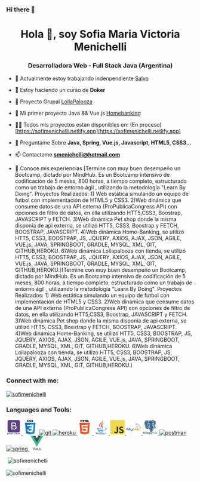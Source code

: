 ### Hi there 👋

<h1 align="center">Hola 👋, soy Sofia Maria Victoria Menichelli</h1>
<h3 align="center">Desarrolladora Web - Full Stack Java (Argentina)</h3>

- 🔭 Actualmente estoy trabajando indenpendiente [Salvo](https://github.com/SofiMenichelli/Salvo)

- 🌱 Estoy haciendo un curso de **Doker**

- 👯 Proyecto Grupal [LollaPalooza](https://lollapalooza-mindhub.herokuapp.com/index.html)

- 🏦 Mi primer proyecto Java && Vue.js [Homebanking](https://homebanking-sofi.herokuapp.com/)

- 👨‍💻 Todos mis proyectos estan disponibles en: (En proceso) [https://sofimenichelli.netlify.app](https://sofimenichelli.netlify.app)

- 💬 Preguntame Sobre **Java, Spring, Vue.js, Javascript, HTML5, CSS3...**

- 📫 Contactame **smenichelli@hotmail.com**

- 📄 Conoce mis experiencias [Termine con muy buen desempeño un Bootcamp, dictado por MindHub. Es un Bootcamp intensivo de codificación de 5 meses, 800 horas, a tiempo completo, estructurado como un trabajo de entorno ágil , utilizando la metodología "Learn By Doing". Proyectos Realizados: 1) Web estática simulando un equipo de futbol con implementación de HTML5 y CSS3. 2)Web dinámica que consume datos de una API externa (ProPublicaCongress API) con opciones de filtro de datos, en ella utilizando HTT5,CSS3, Boostrap, JAVASCRIPT y FETCH. 3)Web dinámica Pet shop donde la misma disponía de api externa, se utilizó HTT5, CSS3, Boostrap y FETCH, BOOSTRAP, JAVASCRIPT. 4)Web dinámica Home-Banking, se utilizó HTT5, CSS3, BOOSTRAP, JS, JQUERY, AXIOS, AJAX, JSON, AGILE, VUE.js, JAVA, SPRINGBOOT, GRADLE, MYSQL, XML, GIT, GITHUB,HEROKU. 6)Web dinámica Lollapalooza con tienda, se utilizó HTT5, CSS3, BOOSTRAP, JS, JQUERY, AXIOS, AJAX, JSON, AGILE, VUE.js, JAVA, SPRINGBOOT, GRADLE, MYSQL, XML, GIT, GITHUB,HEROKU.](Termine con muy buen desempeño un Bootcamp, dictado por MindHub. Es un Bootcamp intensivo de codificación de 5 meses, 800 horas, a tiempo completo, estructurado como un trabajo de entorno ágil , utilizando la metodología "Learn By Doing". Proyectos Realizados: 1) Web estática simulando un equipo de futbol con implementación de HTML5 y CSS3. 2)Web dinámica que consume datos de una API externa (ProPublicaCongress API) con opciones de filtro de datos, en ella utilizando HTT5,CSS3, Boostrap, JAVASCRIPT y FETCH. 3)Web dinámica Pet shop donde la misma disponía de api externa, se utilizó HTT5, CSS3, Boostrap y FETCH, BOOSTRAP, JAVASCRIPT. 4)Web dinámica Home-Banking, se utilizó HTT5, CSS3, BOOSTRAP, JS, JQUERY, AXIOS, AJAX, JSON, AGILE, VUE.js, JAVA, SPRINGBOOT, GRADLE, MYSQL, XML, GIT, GITHUB,HEROKU. 6)Web dinámica Lollapalooza con tienda, se utilizó HTT5, CSS3, BOOSTRAP, JS, JQUERY, AXIOS, AJAX, JSON, AGILE, VUE.js, JAVA, SPRINGBOOT, GRADLE, MYSQL, XML, GIT, GITHUB,HEROKU.)

<h3 align="left">Connect with me:</h3>
<p align="left">
<a href="https://linkedin.com/in/sofimenichelli" target="blank"><img align="center" src="https://raw.githubusercontent.com/rahuldkjain/github-profile-readme-generator/master/src/images/icons/Social/linked-in-alt.svg" alt="sofimenichelli" height="30" width="40" /></a>
</p>

<h3 align="left">Languages and Tools:</h3>
<p align="left"> <a href="https://getbootstrap.com" target="_blank"> <img src="https://raw.githubusercontent.com/devicons/devicon/master/icons/bootstrap/bootstrap-plain-wordmark.svg" alt="bootstrap" width="40" height="40"/> </a> <a href="https://www.w3schools.com/css/" target="_blank"> <img src="https://raw.githubusercontent.com/devicons/devicon/master/icons/css3/css3-original-wordmark.svg" alt="css3" width="40" height="40"/> </a> <a href="https://git-scm.com/" target="_blank"> <img src="https://www.vectorlogo.zone/logos/git-scm/git-scm-icon.svg" alt="git" width="40" height="40"/> </a> <a href="https://heroku.com" target="_blank"> <img src="https://www.vectorlogo.zone/logos/heroku/heroku-icon.svg" alt="heroku" width="40" height="40"/> </a> <a href="https://www.w3.org/html/" target="_blank"> <img src="https://raw.githubusercontent.com/devicons/devicon/master/icons/html5/html5-original-wordmark.svg" alt="html5" width="40" height="40"/> </a> <a href="https://www.java.com" target="_blank"> <img src="https://raw.githubusercontent.com/devicons/devicon/master/icons/java/java-original.svg" alt="java" width="40" height="40"/> </a> <a href="https://developer.mozilla.org/en-US/docs/Web/JavaScript" target="_blank"> <img src="https://raw.githubusercontent.com/devicons/devicon/master/icons/javascript/javascript-original.svg" alt="javascript" width="40" height="40"/> </a> <a href="https://www.mysql.com/" target="_blank"> <img src="https://raw.githubusercontent.com/devicons/devicon/master/icons/mysql/mysql-original-wordmark.svg" alt="mysql" width="40" height="40"/> </a> <a href="https://www.postgresql.org" target="_blank"> <img src="https://raw.githubusercontent.com/devicons/devicon/master/icons/postgresql/postgresql-original-wordmark.svg" alt="postgresql" width="40" height="40"/> </a> <a href="https://postman.com" target="_blank"> <img src="https://www.vectorlogo.zone/logos/getpostman/getpostman-icon.svg" alt="postman" width="40" height="40"/> </a> <a href="https://spring.io/" target="_blank"> <img src="https://www.vectorlogo.zone/logos/springio/springio-icon.svg" alt="spring" width="40" height="40"/> </a> <a href="https://vuejs.org/" target="_blank"> <img src="https://raw.githubusercontent.com/devicons/devicon/master/icons/vuejs/vuejs-original-wordmark.svg" alt="vuejs" width="40" height="40"/> </a> </p>

<p>&nbsp;<img align="center" src="https://github-readme-stats.vercel.app/api?username=sofimenichelli&show_icons=true&locale=en" alt="sofimenichelli" /></p>

<p><img align="center" src="https://github-readme-streak-stats.herokuapp.com/?user=sofimenichelli&" alt="sofimenichelli" /></p>


<!--
**SofiMenichelli/SofiMenichelli** is a ✨ _special_ ✨ repository because its `README.md` (this file) appears on your GitHub profile.

Here are some ideas to get you started:

- 🔭 I’m currently working on ...
- 🌱 I’m currently learning ...
- 👯 I’m looking to collaborate on ...
- 🤔 I’m looking for help with ...
- 💬 Ask me about ...
- 📫 How to reach me: ...
- 😄 Pronouns: ...
- ⚡ Fun fact: ...
-->
